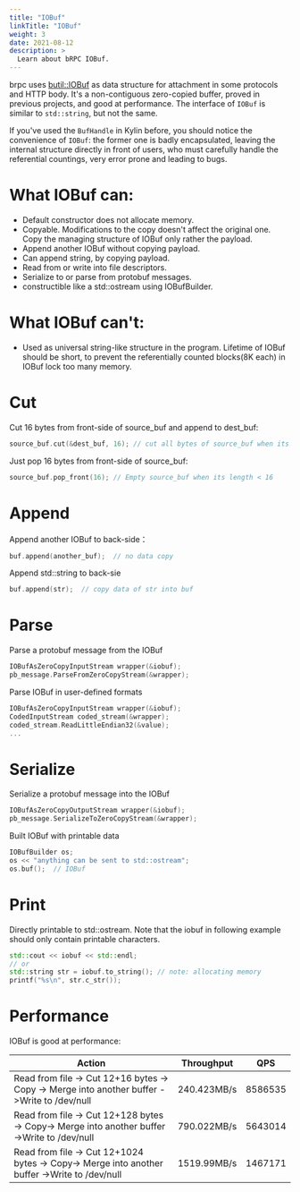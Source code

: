 ```yaml
---
title: "IOBuf"
linkTitle: "IOBuf"
weight: 3
date: 2021-08-12
description: >
  Learn about bRPC IOBuf.
---
```

brpc uses [butil::IOBuf](https://github.com/brpc/brpc/blob/master/src/butil/iobuf.h) as data structure for attachment in some protocols and HTTP body. It's a non-contiguous zero-copied buffer, proved in previous projects, and good at performance. The interface of `IOBuf` is similar to `std::string`, but not the same.

If you've used the `BufHandle` in Kylin before, you should notice the convenience of `IOBuf`: the former one is badly encapsulated, leaving the internal structure directly in front of users, who must carefully handle the referential countings, very error prone and leading to bugs.

# What IOBuf can:

- Default constructor does not allocate memory.
- Copyable. Modifications to the copy doesn't affect the original one. Copy the managing structure of IOBuf only rather the payload.
- Append another IOBuf without copying payload.
- Can append string, by copying payload.
- Read from or write into file descriptors.
- Serialize to or parse from protobuf messages.
- constructible like a std::ostream using IOBufBuilder.

# What IOBuf can't:

- Used as universal string-like structure in the program. Lifetime of IOBuf should be short, to prevent the referentially counted blocks(8K each) in IOBuf lock too many memory.

# Cut

Cut 16 bytes from front-side of source_buf and append to dest_buf:

```c++
source_buf.cut(&dest_buf, 16); // cut all bytes of source_buf when its length < 16
```

Just pop 16 bytes from front-side of source_buf:

```c++
source_buf.pop_front(16); // Empty source_buf when its length < 16
```

# Append

Append another IOBuf to back-side：

```c++
buf.append(another_buf);  // no data copy
```

Append std::string to back-sie

```c++
buf.append(str);  // copy data of str into buf
```

# Parse

Parse a protobuf message from the IOBuf 

```c++
IOBufAsZeroCopyInputStream wrapper(&iobuf);
pb_message.ParseFromZeroCopyStream(&wrapper);
```

Parse IOBuf in user-defined formats

```c++
IOBufAsZeroCopyInputStream wrapper(&iobuf);
CodedInputStream coded_stream(&wrapper);
coded_stream.ReadLittleEndian32(&value);
...
```

# Serialize

Serialize a protobuf message into the IOBuf

```c++
IOBufAsZeroCopyOutputStream wrapper(&iobuf);
pb_message.SerializeToZeroCopyStream(&wrapper);
```

Built IOBuf with printable data

```c++
IOBufBuilder os;
os << "anything can be sent to std::ostream";
os.buf();  // IOBuf
```

# Print

Directly printable to std::ostream. Note that the iobuf in following example should only contain printable characters.

```c++
std::cout << iobuf << std::endl;
// or
std::string str = iobuf.to_string(); // note: allocating memory
printf("%s\n", str.c_str());
```

# Performance

IOBuf is good at performance:

| Action                                   | Throughput  | QPS     |
| ---------------------------------------- | ----------- | ------- |
| Read from file -> Cut 12+16 bytes -> Copy -> Merge into another buffer ->Write to /dev/null | 240.423MB/s | 8586535 |
| Read from file -> Cut 12+128 bytes -> Copy-> Merge into another buffer ->Write to /dev/null | 790.022MB/s | 5643014 |
| Read from file -> Cut 12+1024 bytes -> Copy-> Merge into another buffer ->Write to /dev/null | 1519.99MB/s | 1467171 |
